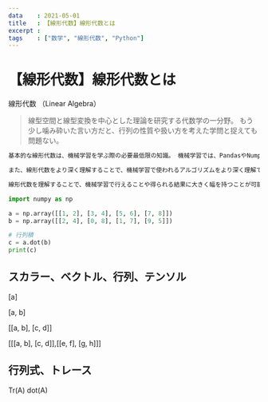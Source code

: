 ```yaml
---
data    : 2021-05-01
title   : 【線形代数】線形代数とは
excerpt :
tags    : ["数学", "線形代数", "Python"]
---
```


# 【線形代数】線形代数とは

線形代数 （Linear Algebra）

> 線型空間と線型変換を中心とした理論を研究する代数学の一分野。 もう少し噛み砕いた言い方だと、行列の性質や扱い方を考えた学問と捉えても問題ない。

```txt
基本的な線形代数は、機械学習を学ぶ際の必要最低限の知識。 機械学習では、PandasやNumpyで、データセット前処理として行列の演算などを行う。その際に「行列」の基本的な役割や扱い方の知識が必要。

また、線形代数をより深く理解することで、機械学習で使われるアルゴリズムをより深く理解できる。 アルゴリズムの理解が深まれば、より深いレベルでのアルゴリズムの実装や、さらには正しい理解のもとチューニングを行うことも可能。

線形代数を理解することで、機械学習で行えることや得られる結果に大きく幅を持つことが可能。
```

```python
import numpy as np

a = np.array([[1, 2], [3, 4], [5, 6], [7, 8]])
b = np.array([[2, 4], [0, 8], [1, 7], [9, 5]])

# 行列積
c = a.dot(b)
print(c)
```
## スカラー、ベクトル、行列、テンソル
[a]

[a, b]

[[a, b], [c, d]]

[[[a, b], [c, d]],[[e, f], [g, h]]]


## 行列式、トレース
Tr(A)
dot(A)
